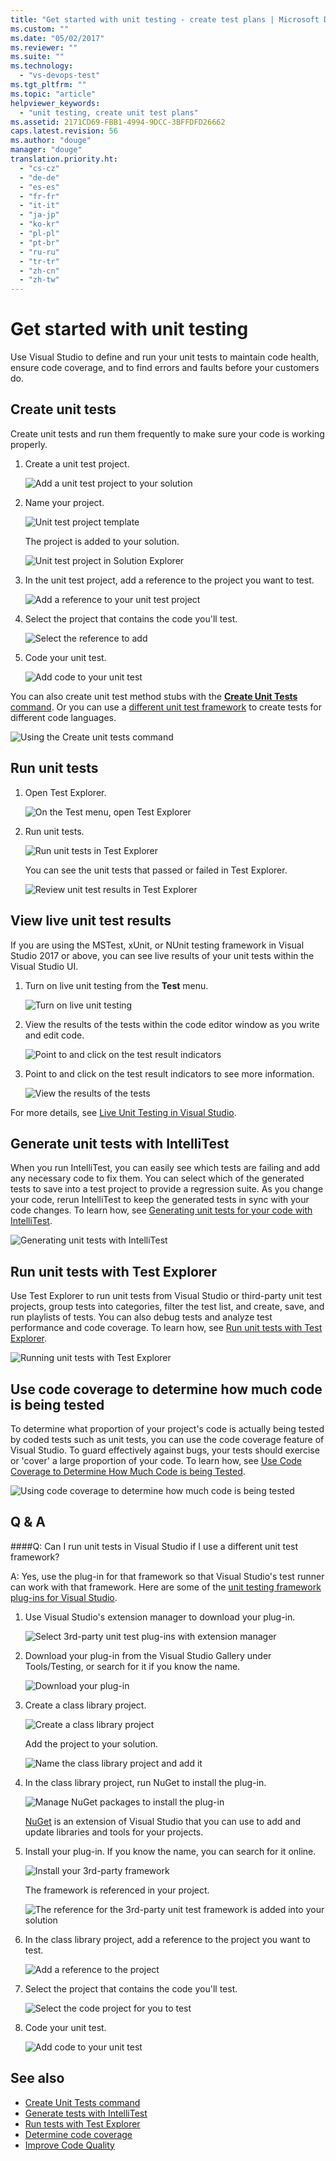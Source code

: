 ```yaml
---
title: "Get started with unit testing - create test plans | Microsoft Docs"
ms.custom: ""
ms.date: "05/02/2017"
ms.reviewer: ""
ms.suite: ""
ms.technology: 
  - "vs-devops-test"
ms.tgt_pltfrm: ""
ms.topic: "article"
helpviewer_keywords: 
  - "unit testing, create unit test plans"
ms.assetid: 2171CD69-FBB1-4994-9DCC-3BFFDFD26662
caps.latest.revision: 56
ms.author: "douge"
manager: "douge"
translation.priority.ht: 
  - "cs-cz"
  - "de-de"
  - "es-es"
  - "fr-fr"
  - "it-it"
  - "ja-jp"
  - "ko-kr"
  - "pl-pl"
  - "pt-br"
  - "ru-ru"
  - "tr-tr"
  - "zh-cn"
  - "zh-tw"
---
```

# Get started with unit testing

Use Visual Studio to define and run your unit tests
to maintain code health, ensure code coverage, and
to find errors and faults before your customers do.

<a name="create-tests"></a>
## Create unit tests

Create unit tests and run them frequently to make sure your code is working properly.

1. Create a unit test project.
        
   ![Add a unit test project to your solution](media/createunittest1.png)
    
1. Name your project.
        
   ![Unit test project template](media/createunittest2.png)
  
   The project is added to your solution.
    
   ![Unit test project in Solution Explorer](media/createunittest5.png)
    
1. In the unit test project, add a reference to the project you want to test.
        
   ![Add a reference to your unit test project](media/createunittest6.png)
    
1. Select the project that contains the code you'll test.
        
   ![Select the reference to add](media/createunittest7.png)
    
1. Code your unit test.

   ![Add code to your unit test](media/createunittest8.png) 

You can also create unit test method stubs with the [**Create Unit Tests** command](create-unit-tests-menu.md).
Or you can use a [different unit test framework](#frameworks) to create tests for different code languages.

![Using the Create unit tests command](media/createunittestcommand2.png)

## Run unit tests

1. Open Test Explorer.
        
   ![On the Test menu, open Test Explorer](media/rununittest1.png) 

1. Run unit tests.
        
   ![Run unit tests in Test Explorer](media/rununittest2.png) 

   You can see the unit tests that passed or failed in Test Explorer.
      
   ![Review unit test results in Test Explorer](media/rununittest3.png) 

## View live unit test results

If you are using the MSTest, xUnit, or NUnit testing framework in Visual Studio 2017 or above,
you can see live results of your unit tests within the Visual Studio UI.

1. Turn on live unit testing from the **Test** menu.

   ![Turn on live unit testing](media/live-test-results-start.png) 

1. View the results of the tests within the code editor window as you write and edit code.

   ![Point to and click on the test result indicators](media/live-test-results-ui.png) 

1. Point to and click on the test result indicators to see more information.

   ![View the results of the tests](media/live-test-results-details.png) 

For more details, see [Live Unit Testing in Visual Studio](https://blogs.msdn.microsoft.com/visualstudio/2016/11/18/live-unit-testing-visual-studio-2017-rc/).

<a name="intellitest"></a>
## Generate unit tests with IntelliTest

When you run IntelliTest, you can easily see which 
tests are failing and add any necessary code to fix 
them. You can select which of the generated tests 
to save into a test project to provide a regression 
suite. As you change your code, rerun IntelliTest 
to keep the generated tests in sync with your code 
changes. To learn how, see
[Generating unit tests for your code with IntelliTest](https://docs.microsoft.com/visualstudio/test/generate-unit-tests-for-your-code-with-intellitest).

![Generating unit tests with IntelliTest](media/intellitest.png)

<a name="unit-tests"></a>
## Run unit tests with Test Explorer

Use Test Explorer to run unit tests from Visual 
Studio or third-party unit test projects, group 
tests into categories, filter the test list, and 
create, save, and run playlists of tests. You can 
also debug tests and analyze test performance and 
code coverage. To learn how, see
[Run unit tests with Test Explorer](https://docs.microsoft.com/visualstudio/test/run-unit-tests-with-test-explorer).

![Running unit tests with Test Explorer](media/testexplorer.png)

<a name="code-coverage"></a>
## Use code coverage to determine how much code is being tested

To determine what proportion of your project's code 
is actually being tested by coded tests such as unit
tests, you can use the code coverage feature of 
Visual Studio. To guard effectively against bugs, 
your tests should exercise or 'cover' a large 
proportion of your code. To learn how, see
[Use Code Coverage to Determine How Much Code is being Tested](https://docs.microsoft.com/visualstudio/test/using-code-coverage-to-determine-how-much-code-is-being-tested).

![Using code coverage to determine how much code is being tested](media/codecoverage.png)

## Q & A

<!-- BEGINSECTION class="m-qanda" -->

<a name="frameworks"></a>
####Q:    Can I run unit tests in Visual Studio if I use a different unit test framework?

A:  Yes, use the plug-in for that framework so that Visual Studio's test runner 
can work with that framework. Here are some of the
[unit testing framework plug-ins for Visual Studio](http://go.microsoft.com/fwlink/?LinkID=246630).

1. Use Visual Studio's extension manager to download your plug-in.
        
   ![Select 3rd-party unit test plug-ins with extension manager](media/install3rdpartyunittestframeworks1.png) 

1. Download your plug-in from the Visual Studio Gallery under Tools/Testing, 
or search for it if you know the name.
        
   ![Download your plug-in](media/install3rdpartyunittestframeworks2.png) 

1. Create a class library project.
        
   ![Create a class library project](media/create3rdpartyunittest1.png) 

   Add the project to your solution.
    
   ![Name the class library project and add it](media/create3rdpartyunittest3.png) 

1. In the class library project, run NuGet to install the plug-in.

   ![Manage NuGet packages to install the plug-in](media/create3rdpartyunittest3a.png) 

   [NuGet](https://www.nuget.org/) is an extension of Visual Studio 
   that you can use to add and update libraries and tools for your projects.

1. Install your plug-in. If you know the name, you can search for it online.

   ![Install your 3rd-party framework](media/create3rdpartyunittest4.png) 

   The framework is referenced in your project.
        
   ![The reference for the 3rd-party unit test framework is added into your solution](media/create3rdpartyunittest6.png) 

1. In the class library project, add a reference to the project you want to test.
        
   ![Add a reference to the project](media/createunittest6.png) 

1. Select the project that contains the code you'll test.
        
   ![Select the code project for you to test](media/createunittest7.png) 

1. Code your unit test.

   ![Add code to your unit test](media/create3rdpartyunittest7.png)   

<!-- ENDSECTION -->

## See also

* [Create Unit Tests command](create-unit-tests-menu.md)
* [Generate tests with IntelliTest](generate-unit-tests-for-your-code-with-intellitest.md)
* [Run tests with Test Explorer](run-unit-tests-with-test-explorer.md)
* [Determine code coverage](using-code-coverage-to-determine-how-much-code-is-being-tested.md)
* [Improve Code Quality](improve-code-quality.md)

